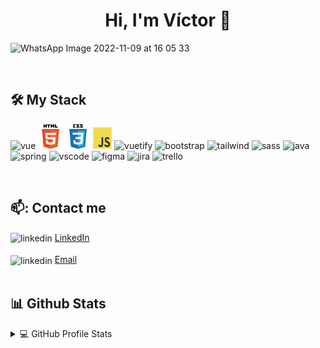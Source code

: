 <h1 align="center"> Hi, I'm Víctor 👋</h1>

![WhatsApp Image 2022-11-09 at 16 05 33](https://github.com/victorteje/victorteje/assets/132447110/cae09f68-fbb3-4ec5-b79c-76194d8b41e8)

<br>

## 🛠 My Stack

<p>
<img src="https://cdn.jsdelivr.net/gh/devicons/devicon/icons/vuejs/vuejs-original.svg" alt="vue" width="35" height="35"/>
<img src="https://raw.githubusercontent.com/devicons/devicon/master/icons/html5/html5-original-wordmark.svg" alt="html5" width="40" height="40"/>
<img src="https://raw.githubusercontent.com/devicons/devicon/master/icons/css3/css3-original-wordmark.svg" alt="css3" width="40" height="40"/>
<img src="https://raw.githubusercontent.com/devicons/devicon/master/icons/javascript/javascript-original.svg" alt="javascript" width="30" height="35"/>
<img src="https://cdn.jsdelivr.net/gh/devicons/devicon/icons/vuetify/vuetify-original.svg" alt="vuetify" width="35" height="35"/>
<img src="https://cdn.jsdelivr.net/gh/devicons/devicon/icons/bootstrap/bootstrap-original.svg" alt="bootstrap" width="35" height="35"/>
<img src="https://cdn.jsdelivr.net/gh/devicons/devicon@latest/icons/tailwindcss/tailwindcss-original.svg" alt="tailwind" width="35" height="35" />        
<img src="https://cdn.jsdelivr.net/gh/devicons/devicon/icons/sass/sass-original.svg" alt="sass" width="35" height="35"/>
<img src="https://cdn.jsdelivr.net/gh/devicons/devicon/icons/java/java-original.svg" alt="java" width="35" height="35"/>
<img src="https://cdn.jsdelivr.net/gh/devicons/devicon@latest/icons/spring/spring-original.svg" alt="spring" width="35" height="35"/>  
<img src="https://cdn.jsdelivr.net/gh/devicons/devicon/icons/vscode/vscode-original.svg" alt="vscode" width="35" height="35"/> 
<img src="https://cdn.jsdelivr.net/gh/devicons/devicon/icons/figma/figma-original.svg" alt="figma" width="30" height="35"/>
<img src="https://cdn.jsdelivr.net/gh/devicons/devicon/icons/jira/jira-original.svg" alt="jira" width="35" height="35"/>
<img src="https://cdn.jsdelivr.net/gh/devicons/devicon/icons/trello/trello-plain.svg" alt="trello" width="30" height="30"/>          
</p>
  
<br>

## 📫: Contact me

<img align="center" src="https://cdn.jsdelivr.net/gh/devicons/devicon/icons/linkedin/linkedin-original.svg" alt="linkedin" height="auto" width="20"/> [LinkedIn](https://www.linkedin.com/in/victortejedor/) <br/><br/>
<img align="center" src="https://upload.wikimedia.org/wikipedia/commons/d/df/Microsoft_Office_Outlook_%282018%E2%80%93present%29.svg" alt="linkedin" height="auto" width="20"/> [Email](mailto:v.tejedor@outlook.com) <br/><br/>


## 📊 Github Stats

<details>
  <summary>💻 GitHub Profile Stats</summary>

  <br>
  
   <p align="center">
      <img alt="Víctor's Most used languages" src="https://github-readme-stats.vercel.app/api/top-langs?username=victorteje&langs_count=10&show_icons=true&locale=en&layout=compact&theme=chalk" height="192px"/></p>
  </p>
</details>

<br>
